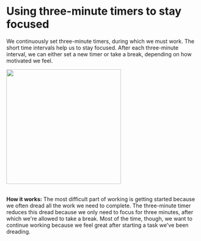 # Using three-minute timers to stay focused  

We continuously set three-minute timers, during which we must work. The short time intervals help us to stay focused. After each three-minute interval, we can either set a new timer or take a break, depending on how motivated we feel.  

<img src="https://github.com/maximilian-ho/articles/assets/94465856/5348e115-ff63-4a76-ac3d-f95890b04486" width="300">
<br><br>

**How it works:** The most difficult part of working is getting started because we often dread all the work we need to complete. The three-minute timer reduces this dread because we only need to focus for three minutes, after which we're allowed to take a break. Most of the time, though, we want to continue working because we feel great after starting a task we've been dreading. 
